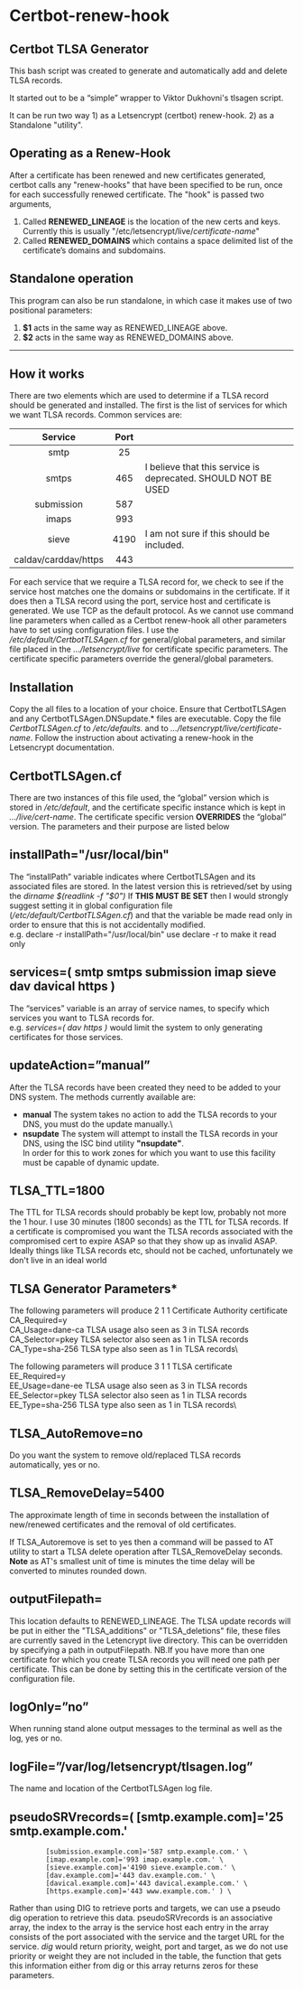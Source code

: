 # Certbot-renew-hook

## Certbot TLSA Generator

This bash script was created to generate and automatically add and delete TLSA records.

It started out to be a “simple” wrapper to Viktor Dukhovni's tlsagen script.

It can be run two way 
	1) as a Letsencrypt (certbot) renew-hook. 
	2) as a Standalone "utility".

## Operating as a Renew-Hook

After a certificate has been renewed and new certificates generated, certbot calls any "renew-hooks" that have been specified to be run, once for each successfully renewed certificate. The "hook" is passed two arguments,

 1. Called **RENEWED_LINEAGE** is the location of the new certs and keys. 
        Currently this is usually "/etc/letsencrypt/live/*certificate-name*"
 2. Called **RENEWED_DOMAINS** which contains a space delimited list of the certificate’s domains and subdomains.

## Standalone operation

This program can also be run standalone, in which case it makes use of two positional parameters:

 1. **$1** acts in the same way as RENEWED_LINEAGE above.
 2. **$2** acts in the same way as RENEWED_DOMAINS above.

----------
## How it works

There are two elements which are used to determine if a TLSA record should be generated and installed.
The first is the list of services for which we want TLSA records.  Common services are:

| Service | Port | |
| :---: | :---: | --- |
| smtp | 25 |
| smtps | 465 |	I believe that this service is deprecated. SHOULD NOT BE USED|
| submission | 587 | |
| imaps	| 993 | |
| sieve | 4190 | I am not sure if this should be included. |
| caldav/carddav/https | 443 |

For each service that we require a TLSA record for, we check to see if the service host matches one the domains or subdomains in the certificate. If it does then a TLSA record using the port, service host and certificate is generated. We use TCP as the default protocol.
As we cannot use command line parameters when called as a Certbot renew-hook all other parameters have to set using configuration files. I use the */etc/default/CertbotTLSAgen.cf* for general/global parameters, and similar file placed in the *…/letsencrypt/live* for certificate specific parameters.  The certificate specific parameters override the general/global parameters.


## Installation
Copy the all files to a location of your choice. Ensure that CertbotTLSAgen and any CertbotTLSAgen.DNSupdate.\* files are executable.
Copy the file *CertbotTLSAgen.cf* to */etc/defaults.* and to *…/letsencrypt/live/certificate-name*.
Follow the instruction about activating a renew-hook in the Letsencrypt documentation.

## CertbotTLSAgen.cf
There are two instances of this file used, the “global” version which is stored in */etc/default*, and the certificate specific instance which is kept in *…/live/cert-name*. 
The certificate specific version **OVERRIDES** the “global” version. The parameters and their purpose are listed below

## installPath="/usr/local/bin"
The “installPath” variable indicates where CertbotTLSAgen and its associated files are stored.
In the latest version this is retrieved/set by using the *dirname $(readlink -f "$0")*
If **THIS MUST BE SET** then I would strongly suggest setting it in global configuration file (*/etc/default/CertbotTLSAgen.cf*) and that the variable be made read only in order to ensure that this is not accidentally modified.\
e.g. declare -r installPath="/usr/local/bin" use declare -r to make it read only


## services=( smtp smtps submission imap sieve dav davical https )
The “services” variable is an array of service names, to specify which services you want to TLSA records for.\
e.g. *services=( dav https )* would limit the system to only generating certificates for those services.

## updateAction=”manual”
After the TLSA records have been created they need to be added to your DNS system. The methods currently available are:
 - **manual** The system takes no action to add the TLSA records to your DNS, you must do the update manually.\
 - **nsupdate** The system will attempt to install the TLSA records in your DNS, using the ISC bind utility **"nsupdate"**.\
 In order for this to work zones for which you want to use this facility must be capable of dynamic update.

## TLSA_TTL=1800
The TTL for TLSA records should probably be kept low, probably not more the 1 hour. I use 30 minutes (1800 seconds) as the TTL for TLSA records.
If a certificate is compromised you want the TLSA records associated with the compromised cert to expire ASAP so that they show up as invalid ASAP.
Ideally things like TLSA records etc, should not be cached, unfortunately we don't live in an ideal world


## TLSA Generator Parameters*
The following parameters will produce 2 1 1 Certificate Authority certificate\
	CA_Required=y\
	CA_Usage=dane-ca       TLSA usage	also seen as 3 in TLSA records\
	CA_Selector=pkey       TLSA selector	also seen as 1 in TLSA records\
	CA_Type=sha-256        TLSA type	also seen as 1 in TLSA records\

The following parameters will produce 3 1 1 TLSA certificate\
	EE_Required=y\
	EE_Usage=dane-ee       TLSA usage	also seen as 3 in TLSA records\
	EE_Selector=pkey       TLSA selector	also seen as 1 in TLSA records\
	EE_Type=sha-256        TLSA type	also seen as 1 in TLSA records\

## TLSA_AutoRemove=no
Do you want the system to remove old/replaced TLSA records automatically, yes or no. 

## TLSA_RemoveDelay=5400
The approximate length of time in seconds between the installation of new/renewed certificates and the removal of old certificates. 

If TLSA_Autoremove is set to yes then a command will be passed to AT utility to start a TLSA delete operation after TLSA\_RemoveDelay seconds.\
**Note** as AT's smallest unit of time is minutes the time delay will be converted to minutes rounded down.

## outputFilepath=
This location defaults to RENEWED_LINEAGE.
The TLSA update records will be put in either the "TLSA_additions" or "TLSA_deletions" file, these files are currently saved 
in the Letencrypt live directory. This can be overridden by specifying a path in outputFilepath. 
NB.If you have more than one certificate for which you create TLSA records you will need one path per certificate. 
This can be done by setting this in the certificate version of the configuration file.

## logOnly=”no”
When running stand alone output messages to the terminal as well as the log, yes or no.

## logFile=”/var/log/letsencrypt/tlsagen.log”
The name and location of the CertbotTLSAgen log file.

## pseudoSRVrecords=( [smtp.example.com]='25 smtp.example.com.'
		     [submission.example.com]='587 smtp.example.com.' \
		     [imap.example.com]='993 imap.example.com.' \
		     [sieve.example.com]='4190 sieve.example.com.' \
		     [dav.example.com]='443 dav.example.com.' \
		     [davical.example.com]='443 davical.example.com.' \
		     [https.example.com]='443 www.example.com.' ) \
Rather than using DIG to retrieve ports and targets, we can use a pseudo dig operation to retrieve this data.
pseudoSRVrecords is an associative array, the index to the array is the service host each entry in the array consists of the port associated with the service and the target URL for the service.
*dig* would return priority, weight, port and target, as we do not use priority or weight they are not included in the table, the function that gets this information either from dig or this array returns zeros for these parameters.
